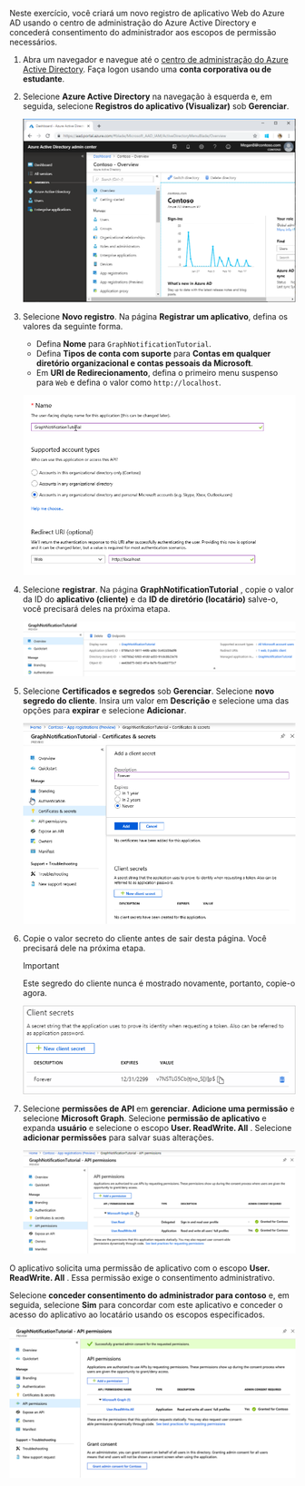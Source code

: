 <!-- markdownlint-disable MD002 MD041 -->

Neste exercício, você criará um novo registro de aplicativo Web do Azure AD usando o centro de administração do Azure Active Directory e concederá consentimento do administrador aos escopos de permissão necessários.

1. Abra um navegador e navegue até o [centro de administração do Azure Active Directory](https://portal.azure.com). Faça logon usando uma **conta corporativa ou de estudante**.

1. Selecione **Azure Active Directory** na navegação à esquerda e, em seguida, selecione **Registros do aplicativo (Visualizar)** sob **Gerenciar**.

    ![Uma captura de tela dos registros de aplicativo ](./images/01.png)

1. Selecione **Novo registro**. Na página **Registrar um aplicativo**, defina os valores da seguinte forma.

    - Defina **Nome** para `GraphNotificationTutorial`.
    - Defina **Tipos de conta com suporte** para **Contas em qualquer diretório organizacional e contas pessoais da Microsoft**.
    - Em **URI de Redirecionamento**, defina o primeiro menu suspenso para `Web` e defina o valor como `http://localhost`.

    ![Uma captura de tela da página registrar um aplicativo](./images/02.png)

1. Selecione **registrar**. Na página **GraphNotificationTutorial** , copie o valor da ID do **aplicativo (cliente)** e da **ID de diretório (locatário)** salve-o, você precisará deles na próxima etapa.

    ![Uma captura de tela da ID do aplicativo do novo registro de aplicativo](./images/03.png)

1. Selecione **Certificados e segredos** sob **Gerenciar**. Selecione **novo segredo do cliente**. Insira um valor em **Descrição** e selecione uma das opções para **expirar** e selecione **Adicionar**.

    ![Uma captura de tela da caixa de diálogo Adicionar um segredo do cliente](./images/04.png)

1. Copie o valor secreto do cliente antes de sair desta página. Você precisará dele na próxima etapa.

    > [!IMPORTANT]
    > Este segredo do cliente nunca é mostrado novamente, portanto, copie-o agora.

    ![Uma captura de tela do novo segredo do cliente recentemente adicionado](./images/05.png)

1. Selecione **permissões de API** em **gerenciar**. **Adicione uma permissão** e selecione **Microsoft Graph**. Selecione **permissão de aplicativo** e expanda **usuário** e selecione o escopo **User. ReadWrite. All** . Selecione **adicionar permissões** para salvar suas alterações.

    ![Uma captura de tela do novo segredo do cliente recentemente adicionado](./images/06.png)

O aplicativo solicita uma permissão de aplicativo com o escopo **User. ReadWrite. All** . Essa permissão exige o consentimento administrativo.

Selecione **conceder consentimento do administrador para contoso** e, em seguida, selecione **Sim** para concordar com este aplicativo e conceder o acesso do aplicativo ao locatário usando os escopos especificados.

![Captura de tela de entrada](./images/07.png)
